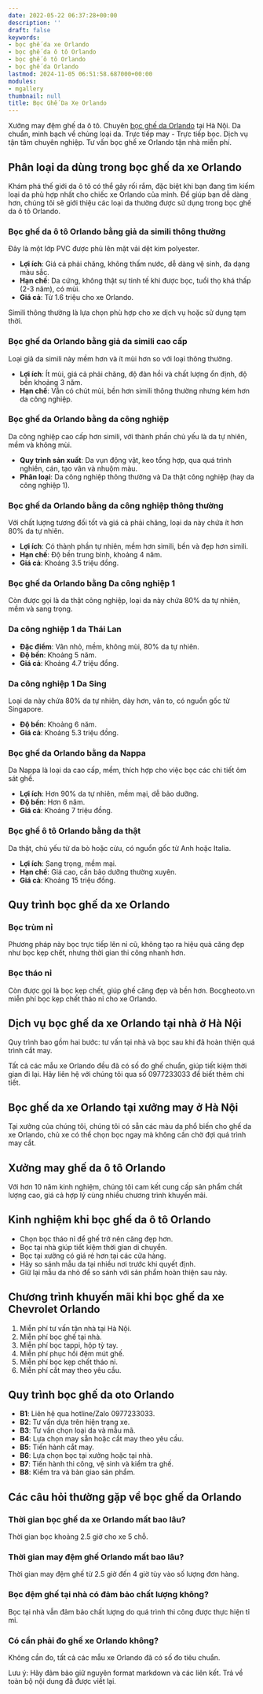 ```yaml
---
date: 2022-05-22 06:37:28+00:00
description: ''
draft: false
keywords:
- bọc ghế da xe Orlando
- bọc ghế da ô tô Orlando
- bọc ghế ô tô Orlando
- bọc ghế da Orlando
lastmod: 2024-11-05 06:51:58.687000+00:00
modules:
- mgallery
thumbnail: null
title: Bọc Ghế Da Xe Orlando
---
```


Xưởng may đệm ghế da ô tô. Chuyên [bọc ghế da Orlando](https://bocgheoto.vn/chvrolet/boc-ghe-da-xe-orlando.html) tại Hà Nội. Da chuẩn, minh bạch về chủng loại da. Trực tiếp may - Trực tiếp bọc. Dịch vụ tận tâm chuyên nghiệp. Tư vấn bọc ghế xe Orlando tận nhà miễn phí.

## Phân loại da dùng trong bọc ghế da xe Orlando
Khám phá thế giới da ô tô có thể gây rối rắm, đặc biệt khi bạn đang tìm kiếm loại da phù hợp nhất cho chiếc xe Orlando của mình. Để giúp bạn dễ dàng hơn, chúng tôi sẽ giới thiệu các loại da thường được sử dụng trong bọc ghế da ô tô Orlando.

### Bọc ghế da ô tô Orlando bằng giả da simili thông thường
Đây là một lớp PVC được phủ lên mặt vải dệt kim polyester.

- **Lợi ích**: Giá cả phải chăng, không thấm nước, dễ dàng vệ sinh, đa dạng màu sắc.
- **Hạn chế**: Da cứng, không thật sự tinh tế khi được bọc, tuổi thọ khá thấp (2-3 năm), có mùi.
- **Giá cả**: Từ 1.6 triệu cho xe Orlando.

Simili thông thường là lựa chọn phù hợp cho xe dịch vụ hoặc sử dụng tạm thời.

### Bọc ghế da Orlando bằng giả da simili cao cấp
Loại giả da simili này mềm hơn và ít mùi hơn so với loại thông thường.

- **Lợi ích**: Ít mùi, giá cả phải chăng, độ đàn hồi và chất lượng ổn định, độ bền khoảng 3 năm.
- **Hạn chế**: Vẫn có chút mùi, bền hơn simili thông thường nhưng kém hơn da công nghiệp.

### Bọc ghế da Orlando bằng da công nghiệp
Da công nghiệp cao cấp hơn simili, với thành phần chủ yếu là da tự nhiên, mềm và không mùi.

- **Quy trình sản xuất**: Da vụn động vật, keo tổng hợp, qua quá trình nghiền, cán, tạo vân và nhuộm màu.
- **Phân loại**: Da công nghiệp thông thường và Da thật công nghiệp (hay da công nghiệp 1).

### Bọc ghế da Orlando bằng da công nghiệp thông thường
Với chất lượng tương đối tốt và giá cả phải chăng, loại da này chứa ít hơn 80% da tự nhiên.

- **Lợi ích**: Có thành phần tự nhiên, mềm hơn simili, bền và đẹp hơn simili.
- **Hạn chế**: Độ bền trung bình, khoảng 4 năm.
- **Giá cả**: Khoảng 3.5 triệu đồng.

### Bọc ghế da Orlando bằng Da công nghiệp 1
Còn được gọi là da thật công nghiệp, loại da này chứa 80% da tự nhiên, mềm và sang trọng.

### Da công nghiệp 1 da Thái Lan
- **Đặc điểm**: Vân nhỏ, mềm, không mùi, 80% da tự nhiên.
- **Độ bền**: Khoảng 5 năm.
- **Giá cả**: Khoảng 4.7 triệu đồng.

### Da công nghiệp 1 Da Sing
Loại da này chứa 80% da tự nhiên, dày hơn, vân to, có nguồn gốc từ Singapore.

- **Độ bền**: Khoảng 6 năm.
- **Giá cả**: Khoảng 5.3 triệu đồng.

### Bọc ghế da Orlando bằng da Nappa
Da Nappa là loại da cao cấp, mềm, thích hợp cho việc bọc các chi tiết ôm sát ghế.

- **Lợi ích**: Hơn 90% da tự nhiên, mềm mại, dễ bảo dưỡng.
- **Độ bền**: Hơn 6 năm.
- **Giá cả**: Khoảng 7 triệu đồng.

### Bọc ghế ô tô Orlando bằng da thật
Da thật, chủ yếu từ da bò hoặc cừu, có nguồn gốc từ Anh hoặc Italia.

- **Lợi ích**: Sang trọng, mềm mại.
- **Hạn chế**: Giá cao, cần bảo dưỡng thường xuyên.
- **Giá cả**: Khoảng 15 triệu đồng.

## Quy trình bọc ghế da xe Orlando

### Bọc trùm nỉ
Phương pháp này bọc trực tiếp lên nỉ cũ, không tạo ra hiệu quả căng đẹp như bọc kẹp chết, nhưng thời gian thi công nhanh hơn.

### Bọc tháo nỉ
Còn được gọi là bọc kẹp chết, giúp ghế căng đẹp và bền hơn. Bocgheoto.vn miễn phí bọc kẹp chết tháo nỉ cho xe Orlando.

## Dịch vụ bọc ghế da xe Orlando tại nhà ở Hà Nội
Quy trình bao gồm hai bước: tư vấn tại nhà và bọc sau khi đã hoàn thiện quá trình cắt may.

Tất cả các mẫu xe Orlando đều đã có số đo ghế chuẩn, giúp tiết kiệm thời gian đi lại. Hãy liên hệ với chúng tôi qua số 0977233033 để biết thêm chi tiết.

## Bọc ghế da xe Orlando tại xưởng may ở Hà Nội
Tại xưởng của chúng tôi, chúng tôi có sẵn các màu da phổ biến cho ghế da xe Orlando, chủ xe có thể chọn bọc ngay mà không cần chờ đợi quá trình may cắt.

## Xưởng may ghế da ô tô Orlando
Với hơn 10 năm kinh nghiệm, chúng tôi cam kết cung cấp sản phẩm chất lượng cao, giá cả hợp lý cùng nhiều chương trình khuyến mãi.

## Kinh nghiệm khi bọc ghế da ô tô Orlando
- Chọn bọc tháo nỉ để ghế trở nên căng đẹp hơn.
- Bọc tại nhà giúp tiết kiệm thời gian di chuyển.
- Bọc tại xưởng có giá rẻ hơn tại các cửa hàng.
- Hãy so sánh mẫu da tại nhiều nơi trước khi quyết định.
- Giữ lại mẫu da nhỏ để so sánh với sản phẩm hoàn thiện sau này.

## Chương trình khuyến mãi khi bọc ghế da xe Chevrolet Orlando
1. Miễn phí tư vấn tận nhà tại Hà Nội.
2. Miễn phí bọc ghế tại nhà.
3. Miễn phí bọc tappi, hộp tỳ tay.
4. Miễn phí phục hồi đệm mút ghế.
5. Miễn phí bọc kẹp chết tháo nỉ.
6. Miễn phí cắt may theo yêu cầu.

## Quy trình bọc ghế da oto Orlando
- **B1**: Liên hệ qua hotline/Zalo 0977233033.
- **B2**: Tư vấn dựa trên hiện trạng xe.
- **B3**: Tư vấn chọn loại da và mẫu mã.
- **B4**: Lựa chọn may sẵn hoặc cắt may theo yêu cầu.
- **B5**: Tiến hành cắt may.
- **B6**: Lựa chọn bọc tại xưởng hoặc tại nhà.
- **B7**: Tiến hành thi công, vệ sinh và kiểm tra ghế.
- **B8**: Kiểm tra và bàn giao sản phẩm.

## Các câu hỏi thường gặp về bọc ghế da Orlando

### Thời gian bọc ghế da xe Orlando mất bao lâu?
Thời gian bọc khoảng 2.5 giờ cho xe 5 chỗ.

### Thời gian may đệm ghế Orlando mất bao lâu?
Thời gian may đệm ghế từ 2.5 giờ đến 4 giờ tùy vào số lượng đơn hàng.

### Bọc đệm ghế tại nhà có đảm bảo chất lượng không?
Bọc tại nhà vẫn đảm bảo chất lượng do quá trình thi công được thực hiện tỉ mỉ.

### Có cần phải đo ghế xe Orlando không?
Không cần đo, tất cả các mẫu xe Orlando đã có số đo tiêu chuẩn.

Lưu ý: Hãy đảm bảo giữ nguyên format markdown và các liên kết. Trả về toàn bộ nội dung đã được viết lại.